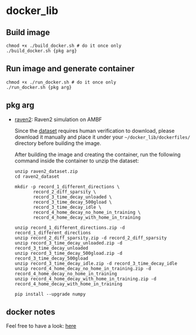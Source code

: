# docker_lib


## Build image
```
chmod +x ./build_docker.sh # do it once only
./build_docker.sh {pkg arg}
```

## Run image and generate container
```
chmod +x ./run_docker.sh # do it once only
./run_docker.sh {pkg arg}
```

## pkg arg
- [raven2](https://github.com/Athenachc/docker_lib/blob/main/dockerfiles/Dockerfile.raven2-gpu): Raven2 simulation on AMBF

  Since the [dataset](https://datadryad.org/dataset/doi:10.5061/dryad.tqjq2bw84) requires human verification to download, please download it manually and place it under your `~/docker_lib/dockerfiles/` directory before building the image.

  After building the image and creating the container, run the following command inside the container to unzip the dataset:


  ```
  unzip raven2_dataset.zip
  cd raven2_dataset

  mkdir -p record_1_different_directions \
         record_2_diff_sparsity \
         record_3_time_decay_unloaded \
         record_3_time_decay_500gload \
         record_3_time_decay_idle \
         record_4_home_decay_no_home_in_training \
         record_4_home_decay_with_home_in_training

  unzip record_1_different_directions.zip -d record_1_different_directions
  unzip record_2_diff_sparsity.zip -d record_2_diff_sparsity
  unzip record_3_time_decay_unloaded.zip -d record_3_time_decay_unloaded
  unzip record_3_time_decay_500gload.zip -d record_3_time_decay_500gload
  unzip record_3_time_decay_idle.zip -d record_3_time_decay_idle
  unzip record_4_home_decay_no_home_in_training.zip -d record_4_home_decay_no_home_in_training
  unzip record_4_home_decay_with_home_in_training.zip -d record_4_home_decay_with_home_in_training 

  pip install --upgrade numpy 

  ```

## docker notes
Feel free to have a look: [here](https://github.com/Athenachc/coding_memo/tree/main/docker)
